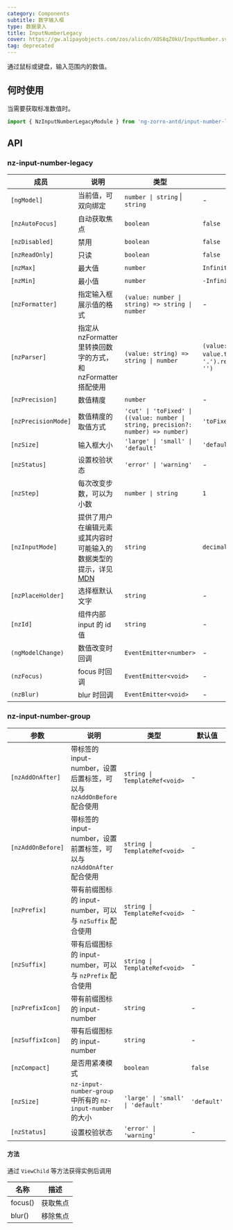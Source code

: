 ```yaml
---
category: Components
subtitle: 数字输入框
type: 数据录入
title: InputNumberLegacy
cover: https://gw.alipayobjects.com/zos/alicdn/XOS8qZ0kU/InputNumber.svg
tag: deprecated
---
```


通过鼠标或键盘，输入范围内的数值。

## 何时使用

当需要获取标准数值时。

```ts
import { NzInputNumberLegacyModule } from 'ng-zorro-antd/input-number-legacy';
```

## API

### nz-input-number-legacy

| 成员                | 说明                                                                                                                                             | 类型                                                                              | 默认值                                                                          |
| ------------------- | ------------------------------------------------------------------------------------------------------------------------------------------------ | --------------------------------------------------------------------------------- | ------------------------------------------------------------------------------- |
| `[ngModel]`         | 当前值，可双向绑定                                                                                                                               | `number \| string` \| `string`                                                    | -                                                                               |
| `[nzAutoFocus]`     | 自动获取焦点                                                                                                                                     | `boolean`                                                                         | `false`                                                                         |
| `[nzDisabled]`      | 禁用                                                                                                                                             | `boolean`                                                                         | `false`                                                                         |
| `[nzReadOnly]`      | 只读                                                                                                                                             | `boolean`                                                                         | `false`                                                                         |
| `[nzMax]`           | 最大值                                                                                                                                           | `number`                                                                          | `Infinity`                                                                      |
| `[nzMin]`           | 最小值                                                                                                                                           | `number`                                                                          | `-Infinity`                                                                     |
| `[nzFormatter]`     | 指定输入框展示值的格式                                                                                                                           | `(value: number \| string) => string \| number`                                   | -                                                                               |
| `[nzParser]`        | 指定从 nzFormatter 里转换回数字的方式，和 nzFormatter 搭配使用                                                                                   | `(value: string) => string \| number`                                             | `(value: string) => value.trim().replace(/。/g, '.').replace(/[^\w\.-]+/g, '')` |
| `[nzPrecision]`     | 数值精度                                                                                                                                         | `number`                                                                          | -                                                                               |
| `[nzPrecisionMode]` | 数值精度的取值方式                                                                                                                               | `'cut' \| 'toFixed' \| ((value: number \| string, precision?: number) => number)` | `'toFixed'`                                                                     |
| `[nzSize]`          | 输入框大小                                                                                                                                       | `'large' \| 'small' \| 'default'`                                                 | `'default'`                                                                     |
| `[nzStatus]`        | 设置校验状态                                                                                                                                     | `'error' \| 'warning'`                                                            | -                                                                               |
| `[nzStep]`          | 每次改变步数，可以为小数                                                                                                                         | `number \| string`                                                                | `1`                                                                             |
| `[nzInputMode]`     | 提供了用户在编辑元素或其内容时可能输入的数据类型的提示，详见[MDN](https://developer.mozilla.org/zh-CN/docs/Web/HTML/Global_attributes/inputmode) | `string`                                                                          | `decimal`                                                                       |
| `[nzPlaceHolder]`   | 选择框默认文字                                                                                                                                   | `string`                                                                          | -                                                                               |
| `[nzId]`            | 组件内部 input 的 id 值                                                                                                                          | `string`                                                                          | -                                                                               |
| `(ngModelChange)`   | 数值改变时回调                                                                                                                                   | `EventEmitter<number>`                                                            | -                                                                               |
| `(nzFocus)`         | focus 时回调                                                                                                                                     | `EventEmitter<void>`                                                              | -                                                                               |
| `(nzBlur)`          | blur 时回调                                                                                                                                      | `EventEmitter<void>`                                                              | -                                                                               |

### nz-input-number-group

| 参数              | 说明                                                                 | 类型                              | 默认值      |
| ----------------- | -------------------------------------------------------------------- | --------------------------------- | ----------- |
| `[nzAddOnAfter]`  | 带标签的 input-number，设置后置标签，可以与 `nzAddOnBefore` 配合使用 | `string \| TemplateRef<void>`     | -           |
| `[nzAddOnBefore]` | 带标签的 input-number，设置前置标签，可以与 `nzAddOnAfter` 配合使用  | `string \| TemplateRef<void>`     | -           |
| `[nzPrefix]`      | 带有前缀图标的 input-number，可以与 `nzSuffix` 配合使用              | `string \| TemplateRef<void>`     | -           |
| `[nzSuffix]`      | 带有后缀图标的 input-number，可以与 `nzPrefix` 配合使用              | `string \| TemplateRef<void>`     | -           |
| `[nzPrefixIcon]`  | 带有前缀图标的 input-number                                          | `string`                          | -           |
| `[nzSuffixIcon]`  | 带有后缀图标的 input-number                                          | `string`                          | -           |
| `[nzCompact]`     | 是否用紧凑模式                                                       | `boolean`                         | `false`     |
| `[nzSize]`        | `nz-input-number-group` 中所有的 `nz-input-number` 的大小            | `'large' \| 'small' \| 'default'` | `'default'` |
| `[nzStatus]`      | 设置校验状态                                                         | `'error' \| 'warning'`            | -           |

#### 方法

通过 `ViewChild` 等方法获得实例后调用

| 名称    | 描述     |
| ------- | -------- |
| focus() | 获取焦点 |
| blur()  | 移除焦点 |
